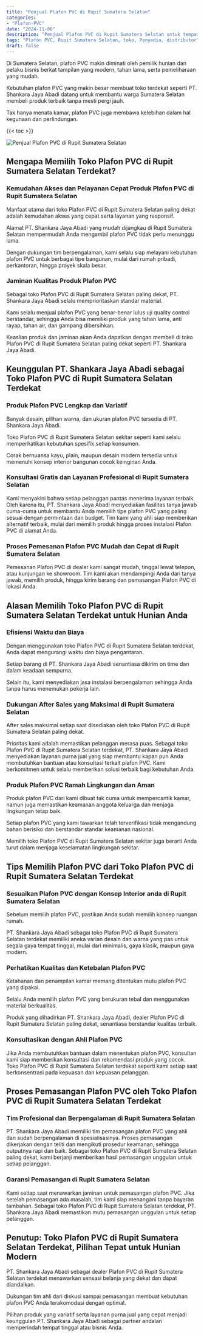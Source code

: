 ```yaml
---
title: "Penjual Plafon PVC di Rupit Sumatera Selatan"
categories: 
- "Plafon-PVC"
date: "2024-11-06"
description: "Penjual Plafon PVC di Rupit Sumatera Selatan untuk tempat tinggal, office, dan toko. Plafon unggulan, beragam motif, variasi warna menarik, dengan layanan instalasi dikerjakan oleh teknisi profesional dan jaminan resmi!|Servis penjualan Plafon PVC di Rupit Sumatera Selatan untuk keperluan tempat tinggal, perkantoran, maupun gerai, beserta plafon berkualitas dan pemasangan oleh tenaga ahli ahli serta kepastian resmi.|Alternatif Plafon PVC di Rupit Sumatera Selatan yang terbukti untuk rumah, kantor, dan gerai, bersama material terbaik dan pemasangan ditangani oleh teknisi berpengalaman serta kepastian resmi.|Distribusi Plafon PVC di Rupit Sumatera Selatan bagi hunian, perkantoran, dan toko, dengan plafon unggulan dan instalasi ditangani oleh tim profesional, disertai dengan jaminan resmi.}"
tags: "Plafon PVC, Rupit Sumatera Selatan, toko, Penyedia, distributor"
draft: false
---
```


Di Sumatera Selatan, plafon PVC makin diminati oleh pemilik hunian dan pelaku bisnis berkat tampilan yang modern, tahan lama, serta pemeliharaan yang mudah.

Kebutuhan plafon PVC yang makin besar membuat toko terdekat seperti PT. Shankara Jaya Abadi datang untuk membantu warga Sumatera Selatan membeli produk terbaik tanpa mesti pergi jauh.

Tak hanya menata kamar, plafon PVC juga membawa kelebihan dalam hal kegunaan dan perlindungan.

{{< toc >}}

![Penjual Plafon PVC di Rupit Sumatera Selatan](/images/Plafon-PVC/Penjual-Plafon-PVC-di-Rupit-Sumatera-Selatan.png)


## Mengapa Memilih Toko Plafon PVC di Rupit Sumatera Selatan Terdekat?

### Kemudahan Akses dan Pelayanan Cepat Produk Plafon PVC di Rupit Sumatera Selatan

Manfaat utama dari toko Plafon PVC di Rupit Sumatera Selatan paling dekat adalah kemudahan akses yang cepat serta layanan yang responsif.

Alamat PT. Shankara Jaya Abadi yang mudah dijangkau di Rupit Sumatera Selatan mempermudah Anda mengambil plafon PVC tidak perlu menunggu lama.

Dengan dukungan tim berpengalaman, kami selalu siap melayani kebutuhan plafon PVC untuk berbagai tipe bangunan, mulai dari rumah pribadi, perkantoran, hingga proyek skala besar.

### Jaminan Kualitas Produk Plafon PVC

Sebagai toko Plafon PVC di Rupit Sumatera Selatan paling dekat, PT. Shankara Jaya Abadi selalu memprioritaskan standar material.

Kami selalu menjual plafon PVC yang benar-benar lulus uji quality control berstandar, sehingga Anda bisa memiliki produk yang tahan lama, anti rayap, tahan air, dan gampang dibersihkan.

Keaslian produk dan jaminan akan Anda dapatkan dengan membeli di toko Plafon PVC di Rupit Sumatera Selatan paling dekat seperti PT. Shankara Jaya Abadi.

## Keunggulan PT. Shankara Jaya Abadi sebagai Toko Plafon PVC di Rupit Sumatera Selatan Terdekat

### Produk Plafon PVC Lengkap dan Variatif

Banyak desain, pilihan warna, dan ukuran plafon PVC tersedia di PT. Shankara Jaya Abadi.

Toko Plafon PVC di Rupit Sumatera Selatan sekitar seperti kami selalu memperhatikan kebutuhan spesifik setiap konsumen.

Corak bernuansa kayu, plain, maupun desain modern tersedia untuk memenuhi konsep interior bangunan cocok keinginan Anda.

### Konsultasi Gratis dan Layanan Profesional di Rupit Sumatera Selatan

Kami menyakini bahwa setiap pelanggan pantas menerima layanan terbaik. Oleh karena itu, PT. Shankara Jaya Abadi menyediakan fasilitas tanya jawab cuma-cuma untuk membantu Anda memilih tipe plafon PVC yang paling sesuai dengan permintaan dan budget. Tim kami yang ahli siap memberikan alternatif terbaik, mulai dari memilih produk hingga proses instalasi Plafon PVC di alamat Anda.

### Proses Pemesanan Plafon PVC Mudah dan Cepat di Rupit Sumatera Selatan

Pemesanan Plafon PVC di dealer kami sangat mudah, tinggal lewat telepon, atau kunjungan ke showroom. Tim kami akan mendampingi Anda dari tanya jawab, memilih produk, hingga kirim barang dan pemasangan Plafon PVC di lokasi Anda.

## Alasan Memilih Toko Plafon PVC di Rupit Sumatera Selatan Terdekat untuk Hunian Anda

### Efisiensi Waktu dan Biaya

Dengan menggunakan toko Plafon PVC di Rupit Sumatera Selatan terdekat, Anda dapat mengurangi waktu dan biaya pengantaran.

Setiap barang di PT. Shankara Jaya Abadi senantiasa dikirim on time dan dalam keadaan sempurna.

Selain itu, kami menyediakan jasa instalasi berpengalaman sehingga Anda tanpa harus menemukan pekerja lain.

### Dukungan After Sales yang Maksimal di Rupit Sumatera Selatan

After sales maksimal setiap saat disediakan oleh toko Plafon PVC di Rupit Sumatera Selatan paling dekat.

Prioritas kami adalah memastikan pelanggan merasa puas. Sebagai toko Plafon PVC di Rupit Sumatera Selatan terdekat, PT. Shankara Jaya Abadi menyediakan layanan purna jual yang siap membantu kapan pun Anda membutuhkan bantuan atau konsultasi terkait plafon PVC. Kami berkomitmen untuk selalu memberikan solusi terbaik bagi kebutuhan Anda.

### Produk Plafon PVC Ramah Lingkungan dan Aman

Produk plafon PVC dari kami dibuat tak cuma untuk mempercantik kamar, namun juga memastikan keamanan anggota keluarga dan menjaga lingkungan tetap baik.

Setiap plafon PVC yang kami tawarkan telah terverifikasi tidak mengandung bahan berisiko dan berstandar standar keamanan nasional.

Memilih toko Plafon PVC di Rupit Sumatera Selatan sekitar juga berarti Anda turut dalam menjaga keselamatan lingkungan sekitar.

## Tips Memilih Plafon PVC dari Toko Plafon PVC di Rupit Sumatera Selatan Terdekat

### Sesuaikan Plafon PVC dengan Konsep Interior anda di Rupit Sumatera Selatan

Sebelum memilih plafon PVC, pastikan Anda sudah memilih konsep ruangan rumah.

PT. Shankara Jaya Abadi sebagai toko Plafon PVC di Rupit Sumatera Selatan terdekat memiliki aneka varian desain dan warna yang pas untuk segala gaya tempat tinggal, mulai dari minimalis, gaya klasik, maupun gaya modern.

### Perhatikan Kualitas dan Ketebalan Plafon PVC

Ketahanan dan penampilan kamar memang ditentukan mutu plafon PVC yang dipakai.

Selalu Anda memilih plafon PVC yang berukuran tebal dan menggunakan material berkualitas.

Produk yang dihadirkan PT. Shankara Jaya Abadi, dealer Plafon PVC di Rupit Sumatera Selatan paling dekat, senantiasa berstandar kualitas terbaik.

### Konsultasikan dengan Ahli Plafon PVC

Jika Anda membutuhkan bantuan dalam menentukan plafon PVC, konsultan kami siap memberikan konsultasi dan rekomendasi produk yang cocok. Toko Plafon PVC di Rupit Sumatera Selatan terdekat seperti kami setiap saat berkonsentrasi pada kepuasan dan kepuasan pelanggan.

## Proses Pemasangan Plafon PVC oleh Toko Plafon PVC di Rupit Sumatera Selatan Terdekat

### Tim Profesional dan Berpengalaman di Rupit Sumatera Selatan

PT. Shankara Jaya Abadi memiliki tim pemasangan plafon PVC yang ahli dan sudah berpengalaman di spesialisasinya. Proses pemasangan dikerjakan dengan teliti dan mengikuti prosedur keamanan, sehingga outputnya rapi dan baik. Sebagai toko Plafon PVC di Rupit Sumatera Selatan paling dekat, kami berjanji memberikan hasil pemasangan unggulan untuk setiap pelanggan.

### Garansi Pemasangan di Rupit Sumatera Selatan

Kami setiap saat menawarkan jaminan untuk pemasangan plafon PVC. Jika setelah pemasangan ada masalah, tim kami siap menangani tanpa bayaran tambahan. Sebagai toko Plafon PVC di Rupit Sumatera Selatan terdekat, PT. Shankara Jaya Abadi memastikan mutu pemasangan unggulan untuk setiap pelanggan.

## Penutup: Toko Plafon PVC di Rupit Sumatera Selatan Terdekat, Pilihan Tepat untuk Hunian Modern

PT. Shankara Jaya Abadi sebagai dealer Plafon PVC di Rupit Sumatera Selatan terdekat menawarkan sensasi belanja yang dekat dan dapat diandalkan.

Dukungan tim ahli dari diskusi sampai pemasangan membuat kebutuhan plafon PVC Anda terakomodasi dengan optimal.

Pilihan produk yang variatif serta layanan purna jual yang cepat menjadi keunggulan PT. Shankara Jaya Abadi sebagai partner andalan memperindah tempat tinggal atau bisnis Anda.